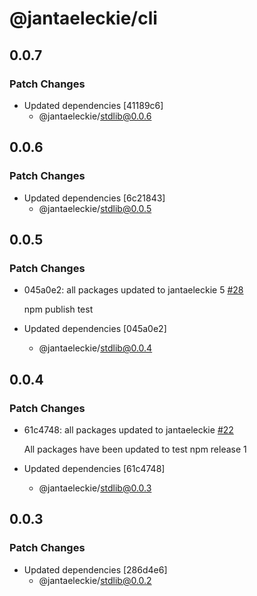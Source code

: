 # @jantaeleckie/cli

## 0.0.7

### Patch Changes

- Updated dependencies [41189c6]
  - @jantaeleckie/stdlib@0.0.6

## 0.0.6

### Patch Changes

- Updated dependencies [6c21843]
  - @jantaeleckie/stdlib@0.0.5

## 0.0.5

### Patch Changes

- 045a0e2: all packages updated to jantaeleckie 5
  [#28](https://github.com/JantaeLeckie/frontier_test/pull/28)

  npm publish test

- Updated dependencies [045a0e2]
  - @jantaeleckie/stdlib@0.0.4

## 0.0.4

### Patch Changes

- 61c4748: all packages updated to jantaeleckie
  [#22](https://github.com/JantaeLeckie/frontier_test/pull/22)

  All packages have been updated to test npm release 1

- Updated dependencies [61c4748]
  - @jantaeleckie/stdlib@0.0.3

## 0.0.3

### Patch Changes

- Updated dependencies [286d4e6]
  - @jantaeleckie/stdlib@0.0.2
